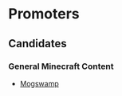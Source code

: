 # Promoters
## Candidates
### General Minecraft Content
- <a href="https://www.youtube.com/@Mogswamp" target="_blank">Mogswamp</a>
